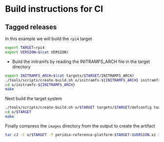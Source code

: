 # Build instructions for CI

## Tagged releases

In this example we will build the `rpi4` target

```bash
export TARGET=rpi4
export VERSION=$(cat VERSION)
```

- Build the initramfs by reading the INITRAMFS_ARCH file in the target directory

```bash
export INITRAMFS_ARCH=$(cat targets/$TARGET/INITRAMFS_ARCH)
./tools/scripts/create-build.sh o/initramfs-${INITRAMFS_ARCH} initramfs/${INITRAMFS_ARCH}_defconfig
cd o/initramfs-${INITRAMFS_ARCH}
make
```

Next build the target system

```bash
./tools/scripts/create-build.sh o/$TARGET targets/$TARGET/defconfig tools/buildroot-external-peridio-platform/configs/peridio_platform_defconfig
cd o/$TARGET
make
```

Finally compress the `images` directory from the output to create the artifact

```bash
tar cJ -C o/$TARGET -f peridio-reference-platform-$TARGET-$VERSION.xz images --transform "s/images/peridio-reference-platform-$TARGET-$VERSION/"
```
